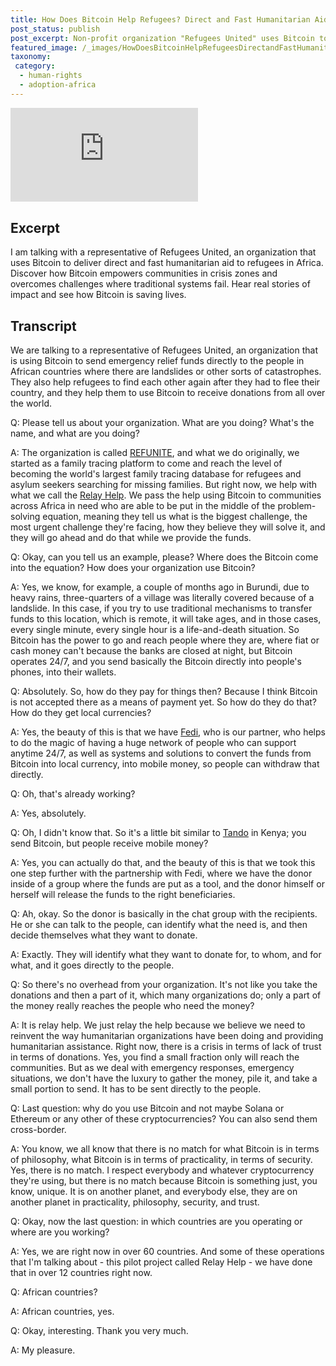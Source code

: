 ```yaml
---
title: How Does Bitcoin Help Refugees? Direct and Fast Humanitarian Aid
post_status: publish
post_excerpt: Non-profit organization "Refugees United" uses Bitcoin to deliver direct and fast humanitarian aid to regions in crisis.
featured_image: /_images/HowDoesBitcoinHelpRefugeesDirectandFastHumanitarianAid.jpg
taxonomy:
 category:
  - human-rights
  - adoption-africa
---
```


<iframe src="https://player.vimeo.com/video/1042967278?badge=0&amp;autopause=0&amp;player_id=0&amp;app_id=58479" frameborder="0" allow="autoplay; fullscreen; picture-in-picture; clipboard-write; encrypted-media" title="How Does Bitcoin Help Refugees? Direct and Fast Humanitarian Aid"></iframe>

<div style="margin-bottom:30px;"></div>

## Excerpt

I am talking with a representative of Refugees United, an organization that uses Bitcoin to deliver direct and fast humanitarian aid to refugees in Africa. Discover how Bitcoin empowers communities in crisis zones and overcomes challenges where traditional systems fail. Hear real stories of impact and see how Bitcoin is saving lives.

## Transcript

We are talking to a representative of Refugees United, an organization that is using Bitcoin to send emergency relief funds directly to the people in African countries where there are landslides or other sorts of catastrophes. They also help refugees to find each other again after they had to flee their country, and they help them to use Bitcoin to receive donations from all over the world. 

Q: Please tell us about your organization. What are you doing? What's the name, and what are you doing?

A: The organization is called [REFUNITE](https://refunite.org/), and what we do originally, we started as a family tracing platform to come and reach the level of becoming the world's largest family tracing database for refugees and asylum seekers searching for missing families. But right now, we help with what we call the [Relay Help](https://relayhelp.refunite.org/). We pass the help using Bitcoin to communities across Africa in need who are able to be put in the middle of the problem-solving equation, meaning they tell us what is the biggest challenge, the most urgent challenge they're facing, how they believe they will solve it, and they will go ahead and do that while we provide the funds.

Q: Okay, can you tell us an example, please? Where does the Bitcoin come into the equation? How does your organization use Bitcoin?

A: Yes, we know, for example, a couple of months ago in Burundi, due to heavy rains, three-quarters of a village was literally covered because of a landslide. In this case, if you try to use traditional mechanisms to transfer funds to this location, which is remote, it will take ages, and in those cases, every single minute, every single hour is a life-and-death situation. So Bitcoin has the power to go and reach people where they are, where fiat or cash money can't because the banks are closed at night, but Bitcoin operates 24/7, and you send basically the Bitcoin directly into people's phones, into their wallets.

Q: Absolutely. So, how do they pay for things then? Because I think Bitcoin is not accepted there as a means of payment yet. So how do they do that? How do they get local currencies?

A: Yes, the beauty of this is that we have [Fedi](https://fedi.xyz/), who is our partner, who helps to do the magic of having a huge network of people who can support anytime 24/7, as well as systems and solutions to convert the funds from Bitcoin into local currency, into mobile money, so people can withdraw that directly.

Q: Oh, that's already working?

A: Yes, absolutely.

Q: Oh, I didn't know that. So it's a little bit similar to [Tando](https://tando.me/) in Kenya; you send Bitcoin, but people receive mobile money?

A: Yes, you can actually do that, and the beauty of this is that we took this one step further with the partnership with Fedi, where we have the donor inside of a group where the funds are put as a tool, and the donor himself or herself will release the funds to the right beneficiaries.

Q: Ah, okay. So the donor is basically in the chat group with the recipients. He or she can talk to the people, can identify what the need is, and then decide themselves what they want to donate.

A: Exactly. They will identify what they want to donate for, to whom, and for what, and it goes directly to the people.

Q: So there's no overhead from your organization. It's not like you take the donations and then a part of it, which many organizations do; only a part of the money really reaches the people who need the money?

A: It is relay help. We just relay the help because we believe we need to reinvent the way humanitarian organizations have been doing and providing humanitarian assistance. Right now, there is a crisis in terms of lack of trust in terms of donations. Yes, you find a small fraction only will reach the communities. But as we deal with emergency responses, emergency situations, we don't have the luxury to gather the money, pile it, and take a small portion to send. It has to be sent directly to the people.

Q: Last question: why do you use Bitcoin and not maybe Solana or Ethereum or any other of these cryptocurrencies? You can also send them cross-border.

A: You know, we all know that there is no match for what Bitcoin is in terms of philosophy, what Bitcoin is in terms of practicality, in terms of security. Yes, there is no match. I respect everybody and whatever cryptocurrency they're using, but there is no match because Bitcoin is something just, you know, unique. It is on another planet, and everybody else, they are on another planet in practicality, philosophy, security, and trust.

Q: Okay, now the last question: in which countries are you operating or where are you working?

A: Yes, we are right now in over 60 countries. And some of these operations that I'm talking about - this pilot project called Relay Help - we have done that in over 12 countries right now.

Q: African countries?

A: African countries, yes.

Q: Okay, interesting. Thank you very much.

A: My pleasure.

